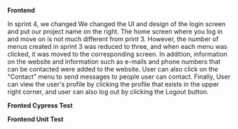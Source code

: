 **Frontend**

In sprint 4, we changed We changed the UI and design of the login screen and put our project name on the right. The home screen where you log in and move on is not much different from print 3. However, the number of menus created in sprint 3 was reduced to three, and when each menu was clicked, it was moved to the corresponding screen.
In addition, information on the website and information such as e-mails and phone numbers that can be contacted were added to the website. User can also click on the "Contact" menu to send messages to people user can contact. Finally, User can view the user's profile by clicking the profile that exists in the upper right corner, and user can also log out by clicking the Logout button.

**Fronted Cypress Test**



**Frontend Unit Test**
